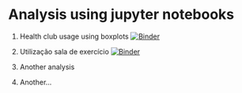 # Analysis using jupyter notebooks

1. Health club usage using boxplots [![Binder](https://mybinder.org/badge_logo.svg)](https://mybinder.org/v2/gh/pesobreiro/jupyternotebooks/master?filepath=1.tratamento.ipynb)

2. Utilização sala de exercício [![Binder](https://mybinder.org/badge_logo.svg)](https://mybinder.org/v2/gh/pesobreiro/jupyternotebooks/master?filepath=2.salaExercicio.ipynb)

3. Another analysis

3. Another...